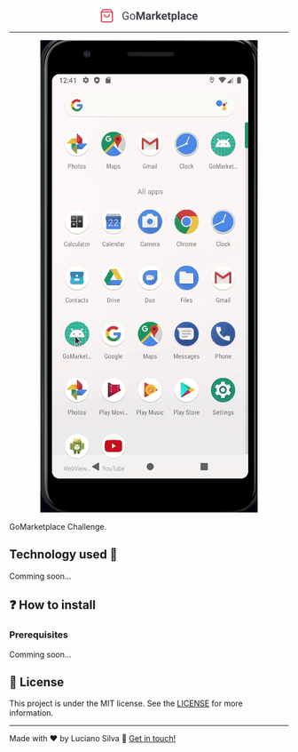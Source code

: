 <div align="center">
  <img src="./src/assets/logo.png" alt="GoMarketplace">
</div>

---
<div align="center" >
  <img src="./src/assets/gomarketplace.gif" alt="demo-mobile" height="80%">
</div>

GoMarketplace Challenge.


## Technology used :rocket:

Comming soon...

## ❓ How to install

### Prerequisites

Comming soon...

<!--

Before you begin, you will need to have the following tools installed on your machine: [Git](https://git-scm.com), [Node.js](https://nodejs.org/en/) and a package manager [Yarn](https://yarnpkg.com/) or [npm](https://www.npmjs.com/).

### ⏯️ Run aplication
In your terminal or bash

```bash
# Clone this repository
$ git clone https://github.com/Luciano-Ferreira/Moveit.git

# Access the directory
$ cd Moveit

# Install all dependencies
$ yarn
# or
$ npm install

# Run the fake API
$ yarn server
# or
$ npm server

# Run the application in dev mode
$ yarn dev
# or
$ npm run dev

# The application start in http://localhost:3000
```
-->

## :memo: License
This project is under the MIT license. See the [LICENSE](https://github.com/Luciano-Ferreira/GoMarketplace/blob/main/LICENSE) for more information.

---

Made with ♥ by Luciano Silva :wave: [Get in touch!](https://www.linkedin.com/in/lucianof-silva/)

